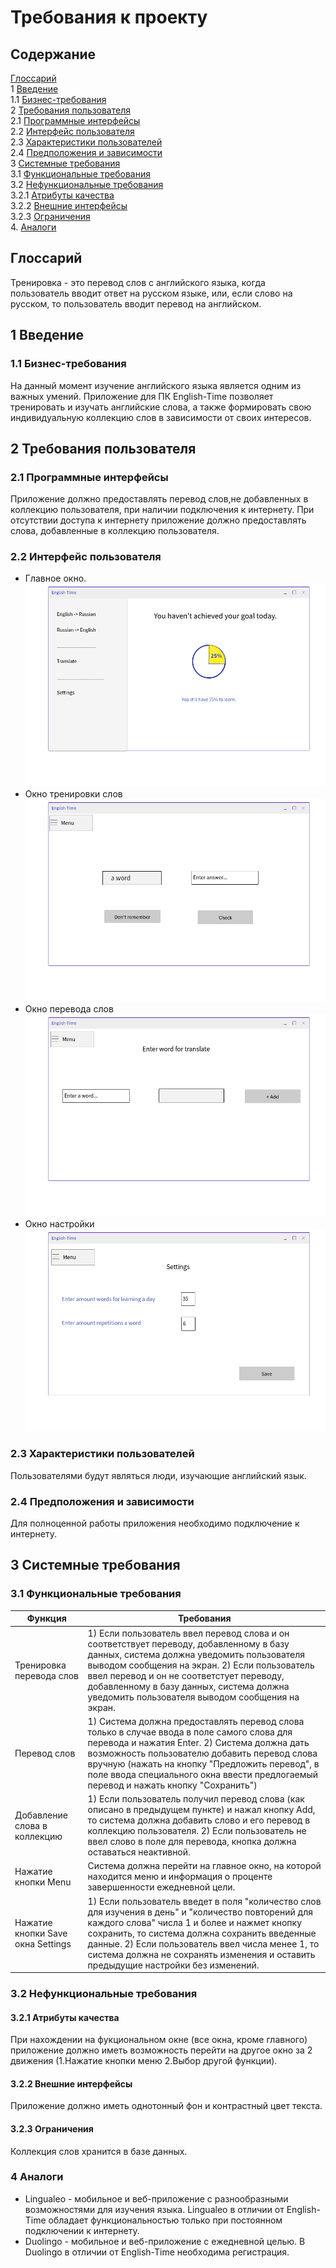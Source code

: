 ﻿# Требования к проекту
 
## Содержание

[Глоссарий](#Глоссарий) <br>
1 [Введение](#1) <br>
1.1 [Бизнес-требования](#1.1) <br>
2 [Требования пользователя](#2) <br>
2.1 [Программные интерфейсы](#2.1) <br>
2.2 [Интерфейс пользователя](#2.2) <br>
2.3 [Характеристики пользователей](#2.3) <br>
2.4 [Предположения и зависимости](#2.4) <br>
3 [Системные требования](#3) <br>
3.1 [Функциональные требования](#3.1) <br>
3.2 [Нефункциональные требования](#3.2) <br>
3.2.1 [Атрибуты качества](#3.2.1) <br>
3.2.2 [Внешние интерфейсы](#3.2.2) <br>
3.2.3 [Ограничения](#3.2.3) <br>
4. [Аналоги](#4) <br>

## Глоссарий <a name="Глоссарий"></a>
Тренировка - это перевод слов с английского языка, когда пользователь вводит  ответ на русском языке, или, если слово на русском, то пользователь вводит перевод на английском. 

## 1 Введение <a name="1"></a>

### 1.1 Бизнес-требования <a name="1.1"></a>
На данный момент изучение английского языка является одним из важных умений. Приложение для ПК English-Time позволяет тренировать и изучать английские слова, а также формировать свою индивидуальную коллекцию слов в зависимости от своих интересов.

## 2 Требования пользователя <a name="2"></a>

### 2.1 Программные интерфейсы <a name="2.1"></a>
Приложение должно предоставлять перевод слов,не добавленных в коллекцию пользователя, при наличии подключения к интернету. При отсутствии доступа к интернету приложение должно предоставлять слова, добавленные в коллекцию пользователя.  

### 2.2 Интерфейс пользователя <a name="2.2"></a>

 - Главное окно. 
 ![alt-текст](https://github.com/IrynaSkiba/English-Time/blob/master/Documentation/Mockups/%D0%B3%D0%BB%D0%B0%D0%B2%D0%BD%D0%BE%D0%B5%20%D0%BE%D0%BA%D0%BD%D0%BE.png)
 - Окно тренировки слов
 ![alt-текст](https://github.com/IrynaSkiba/English-Time/blob/master/Documentation/Mockups/%D1%82%D1%80%D0%B5%D0%BD%D0%B8%D1%80%D0%BE%D0%B2%D0%BA%D0%B0.png)
 - Окно перевода слов
 ![alt-текст](https://github.com/IrynaSkiba/English-Time/blob/master/Documentation/Mockups/%D0%BF%D0%B5%D1%80%D0%B5%D0%B2%D0%BE%D0%B4.png)
 - Окно настройки
 ![alt-текст](https://github.com/IrynaSkiba/English-Time/blob/master/Documentation/Mockups/%D0%BD%D0%B0%D1%81%D1%82%D1%80%D0%BE%D0%B9%D0%BA%D0%B8.png)
 
### 2.3 Характеристики пользователей <a name="2.3"></a>
Пользователями будут являться люди, изучающие английский язык.

### 2.4 Предположения и зависимости <a name="2.4"></a>
Для полноценной работы приложения необходимо подключение к интернету.
 
## 3 Системные требования <a name="3"></a>

### 3.1 Функциональные требования <a name="3.1"></a>

|Функция  |  Требования|
|--|--|
| Тренировка перевода слов|1) Если пользователь ввел перевод слова и он соответствует переводу, добавленному в базу данных, система должна уведомить пользователя выводом сообщения на экран. 2) Если пользователь ввел перевод и он не соответстует переводу, добавленному в базу данных, система должна уведомить пользователя выводом сообщения на экран.|
 |Перевод слов |1) Система должна предоставлять перевод слова только в случае ввода в поле самого слова для перевода и нажатия Enter. 2) Система должна дать возможность пользователю добавить перевод слова вручную (нажать на кнопку "Предложить перевод", в поле ввода специального окна ввести предлогаемый перевод и нажать кнопку "Сохранить")|
 | Добавление слова в коллекцию|1) Если пользователь получил перевод слова (как описано в предыдущем пункте) и нажал кнопку Add, то система должна добавить слово и его перевод в коллекцию пользователя. 2) Если пользователь не ввел слово в поле для перевода, кнопка должна оставаться неактивной.|
 |Нажатие кнопки Menu|Система должна перейти на главное окно, на которой находится меню и информация о проценте завершенности ежедневной цели. |
 |Нажатие кнопки Save окна Settings|1) Если пользователь введет в поля "количество слов для изучения в день" и "количество повторений для каждого слова" числа 1 и более и нажмет кнопку сохранить, то система должна сохранить введенные данные. 2) Если пользователь ввел числа менее 1, то система должна не сохранять изменения и оставить предыдущие настройки без изменений.|
 
### 3.2 Нефункциональные требования <a name="3.2"></a>
#### 3.2.1 Атрибуты качества <a name="3.2.1"></a>
При нахождении на фукциональном окне (все окна, кроме главного) приложение должно иметь возможность перейти на другое окно за 2 движения (1.Нажатие кнопки меню 2.Выбор другой функции).
#### 3.2.2 Внешние интерфейсы <a name="3.2.2"></a>
Приложение должно иметь однотонный фон и контрастный цвет текста.
#### 3.2.3 Ограничения <a name="3.2.3"></a>
Коллекция слов хранится в базе данных.

### 4 Аналоги <a name="4"></a>
- Lingualeo - мобильное и веб-приложение  с разнообразными возможностями для изучения языка. Lingualeo в отличии от English-Time обладает функциональностью только при постоянном подключении к интернету.
- Duolingo - мобильное и веб-приложение с ежедневной целью. В Duolingo в отличии от English-Time необходима регистрация.

